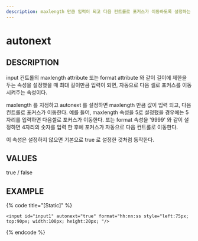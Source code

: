 ```yaml
---
description: maxlength 만큼 입력이 되고 다음 컨트롤로 포커스가 이동하도록 설정하는 속성
---
```


# autonext

## DESCRIPTION

input 컨트롤의 maxlength attribute 또는 format attribute 와 같이 길이에 제한을 두는 속성을 설정했을 때 최대 길이만큼 입력이 되면, 자동으로 다음 셀로 포커스를 이동시켜주는 속성이다.

maxlength 를 지정하고 autonext 를 설정하면 maxlength 만큼 값이 입력 되고, 다음 컨트롤로 포커스가 이동한다. 예를 들어, maxlength 속성을 5로 설정했을 경우에는 5자리를 입력하면 다음셀로 포커스가 이동한다. 또는 format 속성을 '9999' 와 같이 설정하면 4자리의 숫자를 입력 한 후에 포커스가 자동으로 다음 컨트롤로 이동한다.

이 속성은 설정하지 않으면 기본으로 true 로 설정한 것처럼 동작한다.

## VALUES

true / false

## EXAMPLE

{% code title="\[Static\]" %}
```markup
<input id="input1" autonext="true" format="hh:nn:ss style="left:75px; top:90px; width:100px; height:20px; "/>
```
{% endcode %}

